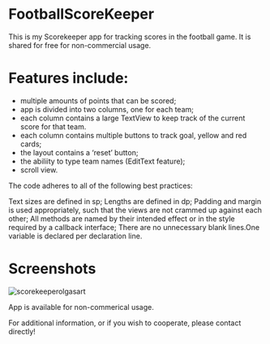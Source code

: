 # FootballScoreKeeper
This  is my Scorekeeper app for tracking scores in the football game.
It is shared for free for non-commercial usage.

# Features include:

- multiple amounts of points that can be scored;
- app is divided into two columns, one for each team;
- each column contains a large TextView to keep track of the current score for that team.
- each column contains multiple buttons to track goal, yellow and red cards;
- the layout contains a ‘reset’ button;
- the abiliity to type team names (EditText feature);
- scroll view.

The code adheres to all of the following best practices:

Text sizes are defined in sp;
Lengths are defined in dp;
Padding and margin is used appropriately, such that the views are not crammed up against each other;
All methods are named by their intended effect or in the style required by a callback interface;
There are no unnecessary blank lines.One variable is declared per declaration line.

# Screenshots

![scorekeeperolgasart](https://user-images.githubusercontent.com/42648724/53831207-9506e200-3f84-11e9-9b6e-9806b287dead.jpg)

App is available for non-commerical usage. 

For additional information, or if you wish to cooperate, please contact directly!
